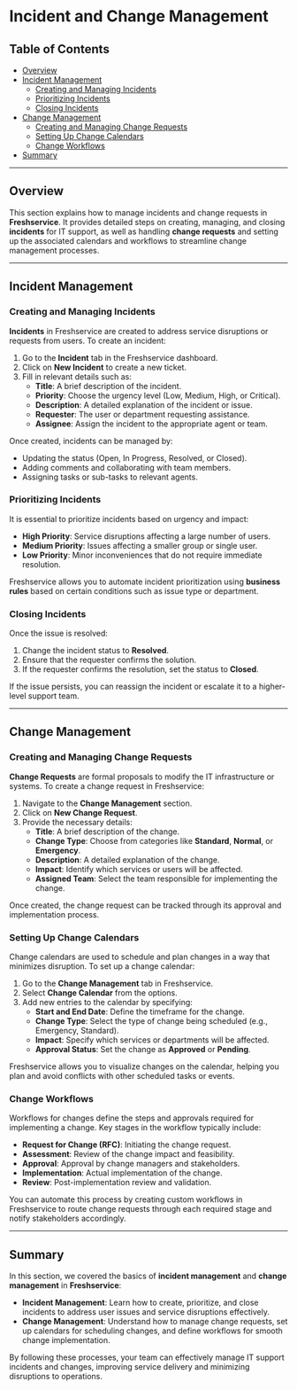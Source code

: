 # Incident and Change Management

## Table of Contents
- [Overview](#overview)
- [Incident Management](#incident-management)
  - [Creating and Managing Incidents](#creating-and-managing-incidents)
  - [Prioritizing Incidents](#prioritizing-incidents)
  - [Closing Incidents](#closing-incidents)
- [Change Management](#change-management)
  - [Creating and Managing Change Requests](#creating-and-managing-change-requests)
  - [Setting Up Change Calendars](#setting-up-change-calendars)
  - [Change Workflows](#change-workflows)
- [Summary](#summary)

---

## Overview

This section explains how to manage incidents and change requests in **Freshservice**. It provides detailed steps on creating, managing, and closing **incidents** for IT support, as well as handling **change requests** and setting up the associated calendars and workflows to streamline change management processes.

---

## Incident Management

### Creating and Managing Incidents

**Incidents** in Freshservice are created to address service disruptions or requests from users. To create an incident:

1. Go to the **Incident** tab in the Freshservice dashboard.
2. Click on **New Incident** to create a new ticket.
3. Fill in relevant details such as:
   - **Title**: A brief description of the incident.
   - **Priority**: Choose the urgency level (Low, Medium, High, or Critical).
   - **Description**: A detailed explanation of the incident or issue.
   - **Requester**: The user or department requesting assistance.
   - **Assignee**: Assign the incident to the appropriate agent or team.

Once created, incidents can be managed by:
- Updating the status (Open, In Progress, Resolved, or Closed).
- Adding comments and collaborating with team members.
- Assigning tasks or sub-tasks to relevant agents.

### Prioritizing Incidents

It is essential to prioritize incidents based on urgency and impact:
- **High Priority**: Service disruptions affecting a large number of users.
- **Medium Priority**: Issues affecting a smaller group or single user.
- **Low Priority**: Minor inconveniences that do not require immediate resolution.

Freshservice allows you to automate incident prioritization using **business rules** based on certain conditions such as issue type or department.

### Closing Incidents

Once the issue is resolved:
1. Change the incident status to **Resolved**.
2. Ensure that the requester confirms the solution.
3. If the requester confirms the resolution, set the status to **Closed**.

If the issue persists, you can reassign the incident or escalate it to a higher-level support team.

---

## Change Management

### Creating and Managing Change Requests

**Change Requests** are formal proposals to modify the IT infrastructure or systems. To create a change request in Freshservice:

1. Navigate to the **Change Management** section.
2. Click on **New Change Request**.
3. Provide the necessary details:
   - **Title**: A brief description of the change.
   - **Change Type**: Choose from categories like **Standard**, **Normal**, or **Emergency**.
   - **Description**: A detailed explanation of the change.
   - **Impact**: Identify which services or users will be affected.
   - **Assigned Team**: Select the team responsible for implementing the change.

Once created, the change request can be tracked through its approval and implementation process.

### Setting Up Change Calendars

Change calendars are used to schedule and plan changes in a way that minimizes disruption. To set up a change calendar:

1. Go to the **Change Management** tab in Freshservice.
2. Select **Change Calendar** from the options.
3. Add new entries to the calendar by specifying:
   - **Start and End Date**: Define the timeframe for the change.
   - **Change Type**: Select the type of change being scheduled (e.g., Emergency, Standard).
   - **Impact**: Specify which services or departments will be affected.
   - **Approval Status**: Set the change as **Approved** or **Pending**.

Freshservice allows you to visualize changes on the calendar, helping you plan and avoid conflicts with other scheduled tasks or events.

### Change Workflows

Workflows for changes define the steps and approvals required for implementing a change. Key stages in the workflow typically include:
- **Request for Change (RFC)**: Initiating the change request.
- **Assessment**: Review of the change impact and feasibility.
- **Approval**: Approval by change managers and stakeholders.
- **Implementation**: Actual implementation of the change.
- **Review**: Post-implementation review and validation.

You can automate this process by creating custom workflows in Freshservice to route change requests through each required stage and notify stakeholders accordingly.

---

## Summary

In this section, we covered the basics of **incident management** and **change management** in **Freshservice**:
- **Incident Management**: Learn how to create, prioritize, and close incidents to address user issues and service disruptions effectively.
- **Change Management**: Understand how to manage change requests, set up calendars for scheduling changes, and define workflows for smooth change implementation.
  
By following these processes, your team can effectively manage IT support incidents and changes, improving service delivery and minimizing disruptions to operations.
